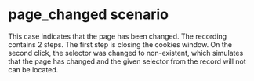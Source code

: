 # page_changed scenario
This case indicates that the page has been changed. The recording contains 2 steps. The first step is closing
the cookies window. On the second click, the selector was changed
to non-existent, which simulates that the page has changed and the given selector from the record will not
can be located.